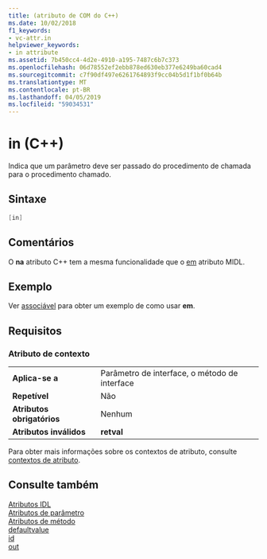 ```yaml
---
title: (atributo de COM do C++)
ms.date: 10/02/2018
f1_keywords:
- vc-attr.in
helpviewer_keywords:
- in attribute
ms.assetid: 7b450cc4-4d2e-4910-a195-7487c6b7c373
ms.openlocfilehash: 06d78552ef2ebb878ed630eb377e6249ba60cad4
ms.sourcegitcommit: c7f90df497e6261764893f9cc04b5d1f1bf0b64b
ms.translationtype: MT
ms.contentlocale: pt-BR
ms.lasthandoff: 04/05/2019
ms.locfileid: "59034531"
---
```

# <a name="in-c"></a>in (C++)

Indica que um parâmetro deve ser passado do procedimento de chamada para o procedimento chamado.

## <a name="syntax"></a>Sintaxe

```cpp
[in]
```

## <a name="remarks"></a>Comentários

O **na** atributo C++ tem a mesma funcionalidade que o [em](/windows/desktop/Midl/in) atributo MIDL.

## <a name="example"></a>Exemplo

Ver [associável](bindable.md) para obter um exemplo de como usar **em**.

## <a name="requirements"></a>Requisitos

### <a name="attribute-context"></a>Atributo de contexto

|||
|-|-|
|**Aplica-se a**|Parâmetro de interface, o método de interface|
|**Repetível**|Não|
|**Atributos obrigatórios**|Nenhum|
|**Atributos inválidos**|**retval**|

Para obter mais informações sobre os contextos de atributo, consulte [contextos de atributo](cpp-attributes-com-net.md#contexts).

## <a name="see-also"></a>Consulte também

[Atributos IDL](idl-attributes.md)<br/>
[Atributos de parâmetro](parameter-attributes.md)<br/>
[Atributos de método](method-attributes.md)<br/>
[defaultvalue](defaultvalue.md)<br/>
[id](id.md)<br/>
[out](out-cpp.md)